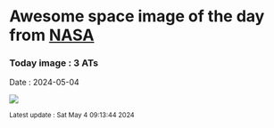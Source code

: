 
# Awesome space image of the day from [NASA](https://api.nasa.gov/)

### Today image : 3 ATs
Date : 2024-05-04

![](https://apod.nasa.gov/apod/image/2405/three_ats_beletsky.jpg)

<small>Latest update : Sat May  4 09:13:44 2024</small>
        